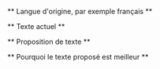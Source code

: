 ** Langue d'origine, par exemple français **



** Texte actuel **



** Proposition de texte **



** Pourquoi le texte proposé est meilleur **